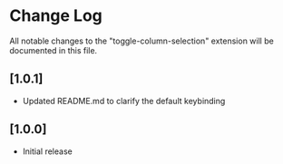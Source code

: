 # Change Log
All notable changes to the "toggle-column-selection" extension will be documented in this file.

## [1.0.1]
- Updated README.md to clarify the default keybinding

## [1.0.0]
- Initial release
